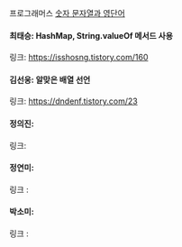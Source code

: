 프로그래머스 [숫자 문자열과 영단어](https://school.programmers.co.kr/learn/courses/30/lessons/81301)<br>

#### 최태승: HashMap, String.valueOf 메서드 사용
링크: https://isshosng.tistory.com/160

#### 김선웅: 알맞은 배열 선언
링크: https://dndenf.tistory.com/23

#### 정의진: 
링크: 

#### 정연미:
링크 : 

#### 박소미: 
링크 : 
